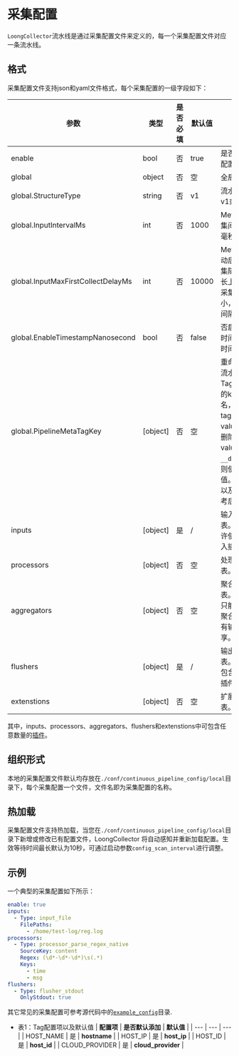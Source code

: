 # 采集配置

`LoongCollector`流水线是通过采集配置文件来定义的，每一个采集配置文件对应一条流水线。

## 格式

采集配置文件支持json和yaml文件格式，每个采集配置的一级字段如下：

| **参数**                           | **类型**     | **是否必填** | **默认值** | **说明**                          |
|----------------------------------|------------|----------|---------|---------------------------------|
| enable                           | bool       | 否        | true    | 是否使用当前配置。                       |
| global                           | object     | 否        | 空       | 全局配置。                           |
| global.StructureType             | string     | 否        | v1      | 流水线版本为v1或v2。               |
| global.InputIntervalMs           | int        | 否        | 1000    | MetricInput采集间隔，单位毫秒。               |
| global.InputMaxFirstCollectDelayMs| int       | 否        | 10000   | MetricInput启动后, 第一次采集随机等待时长上限，如果采集间隔更小，则以采集间隔为准               |
| global.EnableTimestampNanosecond | bool       | 否        | false   | 否启用纳秒级时间戳，提高时间精度。               |
| global.PipelineMetaTagKey        | \[object\] | 否        | 空       | 重命名或删除流水线级别的Tag。map中的key为原tag名，value为新tag名。若value为空，则删除原tag。若value为`__default__`，则使用默认值。可配置项以及默认值参考后文的表1. |
| inputs                           | \[object\] | 是        | /       | 输入插件列表。目前只允许使用1个输入插件。           |
| processors                       | \[object\] | 否        | 空       | 处理插件列表。                         |
| aggregators                      | \[object\] | 否        | 空       | 聚合插件列表。目前最多只能包含1个聚合插件，所有输出插件共享。 |
| flushers                         | \[object\] | 是        | /       | 输出插件列表。至少需要包含1个输出插件。            |
| extenstions                      | \[object\] | 否        | 空       | 扩展插件列表。                         |

其中，inputs、processors、aggregators、flushers和extenstions中可包含任意数量的[插件](../plugins/overview.md)。

## 组织形式

本地的采集配置文件默认均存放在`./conf/continuous_pipeline_config/local`目录下，每个采集配置一个文件，文件名即为采集配置的名称。

## 热加载

采集配置文件支持热加载，当您在`./conf/continuous_pipeline_config/local`目录下新增或修改已有配置文件，LoongCollector 将自动感知并重新加载配置。生效等待时间最长默认为10秒，可通过启动参数`config_scan_interval`进行调整。

## 示例

一个典型的采集配置如下所示：

```yaml
enable: true
inputs:
  - Type: input_file
    FilePaths: 
      - /home/test-log/reg.log
processors:
  - Type: processor_parse_regex_native
    SourceKey: content
    Regex: (\d*-\d*-\d*)\s(.*)
    Keys:
      - time
      - msg
flushers:
  - Type: flusher_stdout
    OnlyStdout: true
```

其它常见的采集配置可参考源代码中的[`example_config`](https://github.com/alibaba/loongcollector/tree/main/example_config)目录.

* 表1：Tag配置项以及默认值
|  **配置项**  | **是否默认添加** |  **默认值**  |
| --- | --- | --- |
| HOST_NAME | 是 | **hostname** |
| HOST_IP | 是 | **host_ip** |
| HOST_ID | 是 | **host_id** |
| CLOUD_PROVIDER | 是 | **cloud_provider** |

